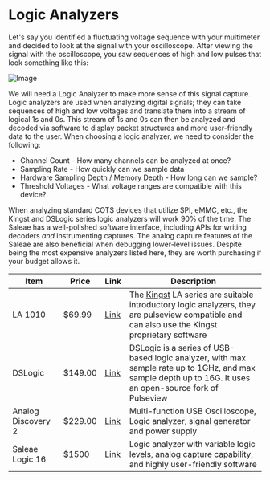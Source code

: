 # Logic Analyzers

Let's say you identified a fluctuating voltage sequence with your multimeter and decided to look at the signal with your oscilloscope. After viewing the signal with the oscilloscope, you saw sequences of high and low pulses that look something like this:

![Image](https://i.stack.imgur.com/Jpcg1.jpg)

We will need a Logic Analyzer to make more sense of this signal capture. Logic analyzers are used when analyzing digital signals; they can take sequences of high and low voltages and translate them into a stream of logical 1s and 0s. This stream of 1s and 0s can then be analyzed and decoded via software to display packet structures and more user-friendly data to the user. When choosing a logic analyzer, we need to consider the following:

- Channel Count - How many channels can be analyzed at once?
- Sampling Rate - How quickly can we sample data
- Hardware Sampling Depth / Memory Depth - How long can we sample?
- Threshold Voltages - What voltage ranges are compatible with this device?

When analyzing standard COTS devices that utilize SPI, eMMC, etc., the Kingst and DSLogic series logic analyzers will work 90% of the time. The Saleae has a well-polished software interface, including APIs for writing decoders _and_ instrumenting captures. The analog capture features of the Saleae are also beneficial when debugging lower-level issues. Despite being the most expensive analyzers listed here, they are worth purchasing if your budget allows it. 

| Item | Price | Link | Description |
| ---- | ---- | ---- | ---- | 
| LA 1010 | $69.99 | [Link](https://www.amazon.com/LA1010-Analyzer-channels-software-instrument/dp/B07D21GG6J) | The [Kingst](http://www.qdkingst.com/en) LA series are suitable introductory logic analyzers, they are pulseview compatible and can also use the Kingst proprietary software |
| DSLogic | $149.00 | [Link](https://www.amazon.com/DreamSourceLab-USB-Based-Analyzer-Sampling-Interface/dp/B08C2QN9GQ) | DSLogic is a series of USB-based logic analyzer, with max sample rate up to 1GHz, and max sample depth up to 16G. It uses an open-source fork of Pulseview |
|  Analog Discovery 2 | $229.00 | [Link](https://digilent.com/shop/digital-discovery-portable-usb-logic-analyzer-and-digital-pattern-generator) | Multi-function USB Oscilloscope, Logic analyzer, signal generator and power supply |
| Saleae Logic 16 | $1500 | [Link](https://usd.saleae.com/products/saleae-logic-pro-16) | Logic analyzer with variable logic levels, analog capture capability, and highly user-friendly software |



